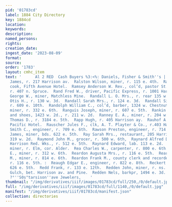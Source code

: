 ```yaml
---
pid: '01783cd'
label: 1884 City Directory
key: 1884cd
location: 
keywords: 
description: 
named_persons: 
rights: 
creation_date: 
ingest_date: '2023-08-09'
format: 
source: 
order: '1783'
layout: cmhc_item
text: '      Al 2 RED  Cash Buyers %3:<%: Daniels, Fisher & Smith''s |     Raines
  James, r. 217 Harrison av.  Ralston Wilson, miner, r. 115 e. 4th.  Ramsdale A. W.,
  cook, Fifth Avenue Hotel.  Ramsey Anderson W. Rev., col’d, pastor St. Luke’s Chapel,
  r. 407 n. Spruce.  Rand Fred W., driver, Pacific Express, r. 1001 Harrison av.  Rand
  George W., miner, Matchless Mine.  Randall L. O. Mrs., r. rear 135 w. 7th.  Randall
  Otis H., r. 130 w. 3d.  Randall Sarah Mrs., r. 124 e. 3d.  Randall Sidney L., watchman,
  r. 609 e. 10th.  Randolph William C., col’d, barber, 1324 w. Chestnut.  Raney Thomas,
  miner, r. 332 e. 6th.  Ranguis Joseph, miner, r. 607 e. 5th.  Rankin Oscar A., boots
  and shoes, 1423 w. 2d., r. 211 w. 2d.  Ranney E. A., miner, r. 204 w. 2d.  Ranson
  Thomas D., r. 3184 e. 5th.  Rapp Hugh, r. 405 Harrison ay.  Rauhof A. H., clk, Grand
  Pacific Hotel.  Rauscher Jules F., clk, A. T. Playter & Co., r.403 Harrison av.  Ravenscraft
  Smith C., engineer, r. 709 e. 6th.  Rawson Preston, engineer, r. 714 e. 4th.  Ray
  James, miner, bds. 622 e. 5th.  Ray Sarah Mrs., restaurant, 205 Harrison av., r.
  319 w. 2d.  Raymond John M., grocer, r. 500 w. 6th,  Raynard Alfred D., tapper,
  Harrison Red. Wks., r. 512 e. 5th.  Raynard Edward, lab. 113 e. 2d.  Rayner Henry,
  miner, r. Elm, cor. Alder.  Rea Charles W., carpenter, r. 800 e. 6th.  Read William
  E., miner, r. 312 w. 6th.  Reardon Augusta Mrs., r. 116 e. 5th.  Reardon Dennis
  M., miner, r. 814 e. 6th.  Reardon Frank M., county clerk and recorder, Court House,
  r. 116 e. 5th. :  Reaugh Edgar E., engineer, r. 822 e. 8th.  Reckert P., lab, bds.
  626 e. 5th.  Redd Frank, r. 133 e. 12th.  Redden John, miner, r. ns. California
  Gulch, bet. Harrison av. and Pine.  Redden Nels, barkpr, 1494 e. 3d.  Watchmakers,
  ?°''S0s"tarsison''ave Jewelers,    '
thumbnail: "/img/derivatives/iiif/images/01783cd/full/250,/0/default.jpg"
full: "/img/derivatives/iiif/images/01783cd/full/1140,/0/default.jpg"
manifest: "/img/derivatives/iiif/01783cd/manifest.json"
collection: directories
---
```


